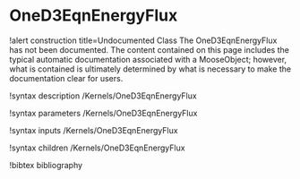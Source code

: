 <!-- MOOSE Documentation Stub: Remove this when content is added. -->

# OneD3EqnEnergyFlux

!alert construction title=Undocumented Class
The OneD3EqnEnergyFlux has not been documented. The content contained on this page includes the
typical automatic documentation associated with a MooseObject; however, what is contained is
ultimately determined by what is necessary to make the documentation clear for users.

!syntax description /Kernels/OneD3EqnEnergyFlux

!syntax parameters /Kernels/OneD3EqnEnergyFlux

!syntax inputs /Kernels/OneD3EqnEnergyFlux

!syntax children /Kernels/OneD3EqnEnergyFlux

!bibtex bibliography
